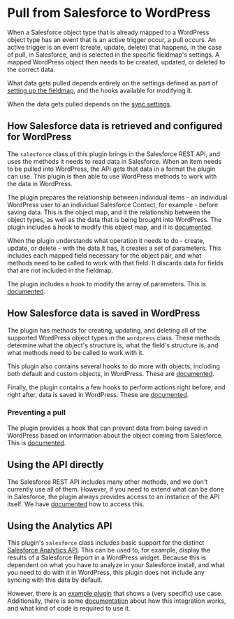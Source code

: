 # Pull from Salesforce to WordPress

When a Salesforce object type that is already mapped to a WordPress object type has an event that is an active trigger occur, a pull occurs. An active trigger is an event (create, update, delete) that happens, in the case of pull, in Salesforce, and is selected in the specific fieldmap's settings. A mapped WordPress object then needs to be created, updated, or deleted to the correct data.

What data gets pulled depends entirely on the settings defined as part of [setting up the fieldmap](./mapping.md), and the hooks available for modifying it.

When the data gets pulled depends on the [sync settings](./syncing-setup.md).

## How Salesforce data is retrieved and configured for WordPress

The `salesforce` class of this plugin brings in the Salesforce REST API, and uses the methods it needs to read data in Salesforce. When an item needs to be pulled into WordPress, the API gets that data in a format the plugin can use. This plugin is then able to use WordPress methods to work with the data in WordPress.

The plugin prepares the relationship between individual items - an individual WordPress user to an individual Salesforce Contact, for example - before saving data. This is the object map, and it the relationship between the object types, as well as the data that is being brought into WordPress. The plugin includes a hook to modify this object map, and it is [documented](./extending-mapping-object.md#salesforce-pull).

When the plugin understands what operation it needs to do - create, update, or delete - with the data it has, it creates a set of parameters. This includes each mapped field necessary for the object pair, and what methods need to be called to work with that field. It discards data for fields that are not included in the fieldmap.

The plugin includes a hook to modify the array of parameters. This is [documented](extending-parameters.md#salesforce-pull).

## How Salesforce data is saved in WordPress

The plugin has methods for creating, updating, and deleting all of the supported WordPress object types in the `wordpress` class. These methods determine what the object's structure is, what the field's structure is, and what methods need to be called to work with it.

This plugin also contains several hooks to do more with objects, including both default and custom objects, in WordPress. These are [documented](./extending-wordpress.md).

Finally, the plugin contains a few hooks to perform actions right before, and right after, data is saved in WordPress. These are [documented](./extending-before-and-after-saving.md#salesforce-pull).

### Preventing a pull

The plugin provides a hook that can prevent data from being saved in WordPress based on information about the object coming from Salesforce. This is [documented](./extending-sync-allowed.md#pull).

## Using the API directly

The Salesforce REST API includes many other methods, and we don't currently use all of them. However, if you need to extend what can be done in Salesforce, the plugin always provides access to an instance of the API itself. We have [documented](./accessing-salesforce-object.md) how to access this.

## Using the Analytics API

This plugin's `salesforce` class includes basic support for the distinct [Salesforce Analytics API](https://developer.salesforce.com/docs/atlas.en-us.api_analytics.meta/api_analytics/sforce_analytics_rest_api_intro.htm). This can be used to, for example, display the results of a Salesforce Report in a WordPress widget. Because this is dependent on what you have to analyze in your Salesforce install, and what you need to do with it in WordPress, this plugin does not include any syncing with this data by default.

However, there is an [example plugin](https://github.com/minnpost/minnpost-donation-progress-widget) that shows a (very specific) use case. Additionally, there is some [documentation](./using-salesforce-analytics-api.md) about how this integration works, and what kind of code is required to use it.
